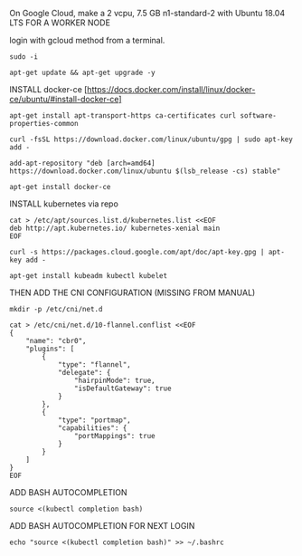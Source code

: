 On Google Cloud, make a 2 vcpu, 7.5 GB n1-standard-2 with Ubuntu 18.04 LTS FOR A WORKER NODE

login with gcloud method from a terminal.

`sudo -i`

`apt-get update && apt-get upgrade -y`

INSTALL docker-ce [https://docs.docker.com/install/linux/docker-ce/ubuntu/#install-docker-ce]
 
`apt-get install apt-transport-https ca-certificates curl software-properties-common`
    
`curl -fsSL https://download.docker.com/linux/ubuntu/gpg | sudo apt-key add -`

`add-apt-repository "deb [arch=amd64] https://download.docker.com/linux/ubuntu $(lsb_release -cs) stable"`

`apt-get install docker-ce`

INSTALL kubernetes via repo

```
cat > /etc/apt/sources.list.d/kubernetes.list <<EOF
deb http://apt.kubernetes.io/ kubernetes-xenial main
EOF
```

`curl -s https://packages.cloud.google.com/apt/doc/apt-key.gpg | apt-key add -`

`apt-get install kubeadm kubectl kubelet`

THEN ADD THE CNI CONFIGURATION (MISSING FROM MANUAL)

`mkdir -p /etc/cni/net.d`

```
cat > /etc/cni/net.d/10-flannel.conflist <<EOF
{
    "name": "cbr0",
    "plugins": [ 
        {
            "type": "flannel",
            "delegate": {
                "hairpinMode": true,
                "isDefaultGateway": true
            }
        },
        {
            "type": "portmap",
            "capabilities": {
                "portMappings": true
            }
        }
    ]
}
EOF
```
  
ADD BASH AUTOCOMPLETION

`source <(kubectl completion bash)`

ADD BASH AUTOCOMPLETION FOR NEXT LOGIN

`echo "source <(kubectl completion bash)" >> ~/.bashrc`
